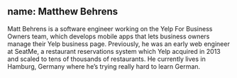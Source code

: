 name: Matthew Behrens
---
Matt Behrens is a software engineer working on the Yelp For Business Owners team, which develops mobile apps that lets business owners manage their Yelp business page. Previously, he was an early web engineer at SeatMe, a restaurant reservations system which Yelp acquired in 2013 and scaled to tens of thousands of restaurants. He currently lives in Hamburg, Germany where he’s trying really hard to learn German.